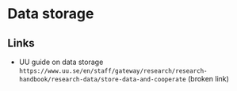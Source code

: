 # Data storage

## Links

- UU guide on data storage `https://www.uu.se/en/staff/gateway/research/research-handbook/research-data/store-data-and-cooperate` (broken link)
